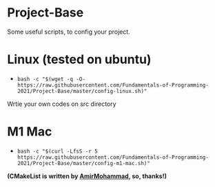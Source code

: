 # Project-Base
Some useful scripts, to config your project.

# Linux (tested on ubuntu)
- `bash -c "$(wget -q -O- https://raw.githubusercontent.com/Fundamentals-of-Programming-2021/Project-Base/master/config-linux.sh)"`
  
Wrtie your own codes on src directory

# M1 Mac
- `bash -c "$(curl -LfsS -r 5 https://raw.githubusercontent.com/Fundamentals-of-Programming-2021/Project-Base/master/config-m1-mac.sh)"`

**(CMakeList is written by [AmirMohammad](https://github.com/kooshkya), so, thanks!)**
